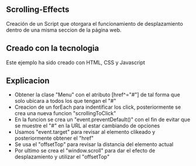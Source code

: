 
## Scrolling-Effects

Creación de un Script que otorgara el funcionamiento de desplazamiento
dentro de una misma seccion de la página web.

## Creado con la tecnologia

Este ejemplo ha sido creado con HTML, CSS y Javascript

## Explicacion

 - Obtener la clase "Menu" con el atributo [href^="#"] de tal forma que solo ubicara a todos los que tengan el "#"
 - Creacion de un forEach para indentificar los click, posteriormente se crea una nueva funcion "scrollingToClick"
 - En la funcion se crea un "event.preventDefault()" con el fin de evitar que se muestre el "#" en la URL al estar cambiando de opciones
 - Usamos "event.target" para revisar al elemento clikeado y posteriormente obtener el "href"
 - Se usa el "offsetTop" para revisar la distancia del elemento actual
 - Por ultimo se crea el "window.scroll" para dar el efecto de desplazamiento y utilizar el "offsetTop"

